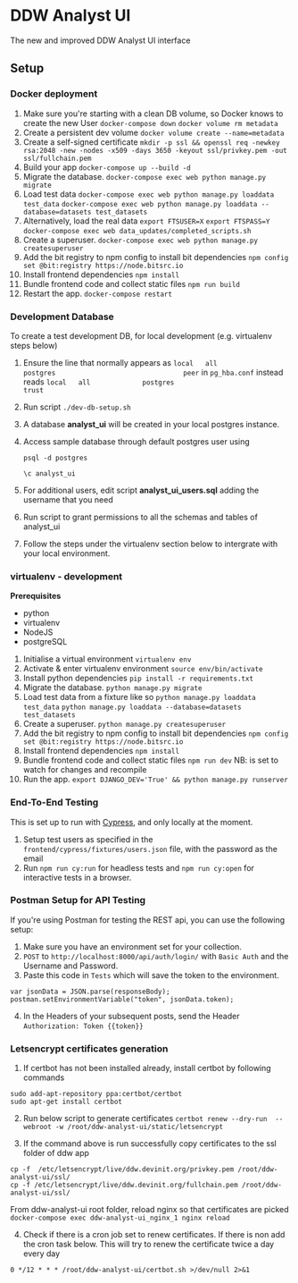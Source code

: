 # DDW Analyst UI
The new and improved DDW Analyst UI interface

## Setup


### Docker deployment

1. Make sure you're starting with a clean DB volume, so Docker knows to create the new User `docker-compose down` `docker volume rm metadata`
2. Create a persistent dev volume `docker volume create --name=metadata`
3. Create a self-signed certificate `mkdir -p ssl && openssl req -newkey rsa:2048 -new -nodes -x509 -days 3650 -keyout ssl/privkey.pem -out ssl/fullchain.pem`
4. Build your app `docker-compose up --build -d`
5. Migrate the database. `docker-compose exec web python manage.py migrate`
6. Load test data `docker-compose exec web python manage.py loaddata test_data` `docker-compose exec web python manage.py loaddata --database=datasets test_datasets`
7. Alternatively, load the real data `export FTSUSER=X` `export FTSPASS=Y` `docker-compose exec web data_updates/completed_scripts.sh`
8. Create a superuser. `docker-compose exec web python manage.py createsuperuser`
9. Add the bit registry to npm config to install bit dependencies `npm config set @bit:registry https://node.bitsrc.io`
10. Install frontend dependencies `npm install`
11. Bundle frontend code and collect static files `npm run build`
12. Restart the app. `docker-compose restart`

### Development Database

To create a test development DB, for local development (e.g. virtualenv steps below)

1. Ensure the line that normally appears as `local   all             postgres                                peer` in `pg_hba.conf` instead reads `local   all             postgres                                trust`
2. Run script `./dev-db-setup.sh`
3. A database **analyst_ui** will be created in your local postgres instance.
4. Access sample database through default postgres user using

    `psql -d postgres`

    `\c analyst_ui`

5. For additional users, edit script **analyst_ui_users.sql** adding the username that you need
6. Run script to grant permissions to all the schemas and tables of analyst_ui
7. Follow the steps under the virtualenv section below to intergrate with your local environment.

### virtualenv - development

**Prerequisites**

  - python
  - virtualenv
  - NodeJS
  - postgreSQL

1. Initialise a virtual environment `virtualenv env`
2. Activate & enter virtualenv environment `source env/bin/activate`
3. Install python dependencies `pip install -r requirements.txt`
4. Migrate the database. `python manage.py migrate`
5. Load test data from a fixture like so `python manage.py loaddata test_data` `python manage.py loaddata --database=datasets test_datasets`
6. Create a superuser. `python manage.py createsuperuser`
7. Add the bit registry to npm config to install bit dependencies `npm config set @bit:registry https://node.bitsrc.io`
8. Install frontend dependencies `npm install`
9. Bundle frontend code and collect static files `npm run dev` NB: is set to watch for changes and recompile
10. Run the app. `export DJANGO_DEV='True' && python manage.py runserver`

### End-To-End Testing

This is set up to run with [Cypress](https://www.cypress.io/), and only locally at the moment.

1. Setup test users as specified in the `frontend/cypress/fixtures/users.json` file, with the password as the email
2. Run `npm run cy:run` for headless tests and `npm run cy:open` for interactive tests in a browser.

### Postman Setup for API Testing

If you're using Postman for testing the REST api, you can use the following setup:

1. Make sure you have an environment set for your collection.
2. `POST` to `http://localhost:8000/api/auth/login/` with `Basic Auth` and the Username and Password.
3. Paste this code in `Tests` which will save the token to the environment.
```
var jsonData = JSON.parse(responseBody);
postman.setEnvironmentVariable("token", jsonData.token);
```
4. In the Headers of your subsequent posts, send the Header `Authorization: Token {{token}}`


### Letsencrypt certificates generation

1. If certbot has not been installed already, install certbot by following commands
  ```
  sudo add-apt-repository ppa:certbot/certbot
  sudo apt-get install certbot
  ```

2. Run below script to generate certificates
`certbot renew --dry-run  --webroot -w /root/ddw-analyst-ui/static/letsencrypt`

3. If the command above is run successfully copy certificates to the ssl folder of ddw app
  ```
  cp -f  /etc/letsencrypt/live/ddw.devinit.org/privkey.pem /root/ddw-analyst-ui/ssl/
  cp -f /etc/letsencrypt/live/ddw.devinit.org/fullchain.pem /root/ddw-analyst-ui/ssl/

  ```
  From ddw-analyst-ui root folder, reload nginx so that certificates are picked
  `docker-compose exec ddw-analyst-ui_nginx_1 nginx reload`

4. Check if there is a cron job set to renew certificates. If there is non add the cron task below. This will try to renew the certificate twice a day every day

`0 */12 * * * /root/ddw-analyst-ui/certbot.sh >/dev/null 2>&1`
